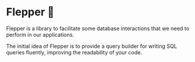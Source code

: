 # Flepper :frog: 

Flepper is a library to facilitate some database interactions that we need to perform in our applications.

The initial idea of Flepper is to provide a query builder for writing SQL queries fluently, improving the readability of your code.
